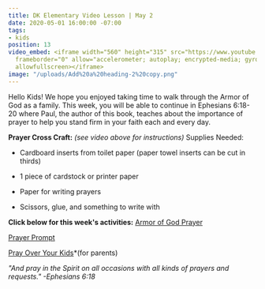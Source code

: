 ```yaml
---
title: DK Elementary Video Lesson | May 2
date: 2020-05-01 16:00:00 -07:00
tags:
- kids
position: 13
video_embed: <iframe width="560" height="315" src="https://www.youtube.com/embed/92-79O5jPLk"
  frameborder="0" allow="accelerometer; autoplay; encrypted-media; gyroscope; picture-in-picture"
  allowfullscreen></iframe>
image: "/uploads/Add%20a%20heading-2%20copy.png"
---
```


Hello Kids! We hope you enjoyed taking time to walk through the Armor of God as a family. This week, you will be able to continue in Ephesians 6:18-20 where Paul, the author of this book, teaches about the importance of prayer to help you stand firm in your faith each and every day.

**Prayer Cross Craft:** *(see video above for instructions)*
Supplies Needed:

* Cardboard inserts from toilet paper (paper towel inserts can be cut in thirds)

* 1 piece of cardstock or printer paper

* Paper for writing prayers

* Scissors, glue, and something to write with

**Click below for this week's activities:**
[Armor of God Prayer](https://drive.google.com/file/d/1a865Gik8y44tAbFlolX0Dg5uo36vvjeB/view?usp=sharing)

[Prayer Prompt](https://drive.google.com/file/d/1XvReFVlAz5lZtbxT1ZBbVoNkIWj1BHgj/view?usp=sharing)

[Pray Over Your Kids](https://drive.google.com/file/d/19jArsBAC_GfR7kwbg9uosej6RfoWx-60/view?usp=sharing)*(for parents)

*"And pray in the Spirit on all occasions with all kinds of prayers and requests." -Ephesians 6:18*